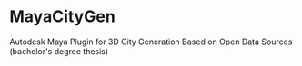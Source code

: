# MayaCityGen
Autodesk Maya Plugin for 3D City Generation Based on Open Data Sources (bachelor's degree thesis)
